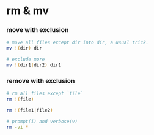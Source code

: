 # rm & mv

### move with exclusion

```bash
# move all files except dir into dir, a usual trick.
mv !(dir) dir 

# exclude more
mv !(dir1|dir2) dir1
```


### remove with exclusion

```bash
# rm all files except `file`
rm !(file)

rm !(file1|file2)

# prompt(i) and verbose(v)
rm -vi *
```


